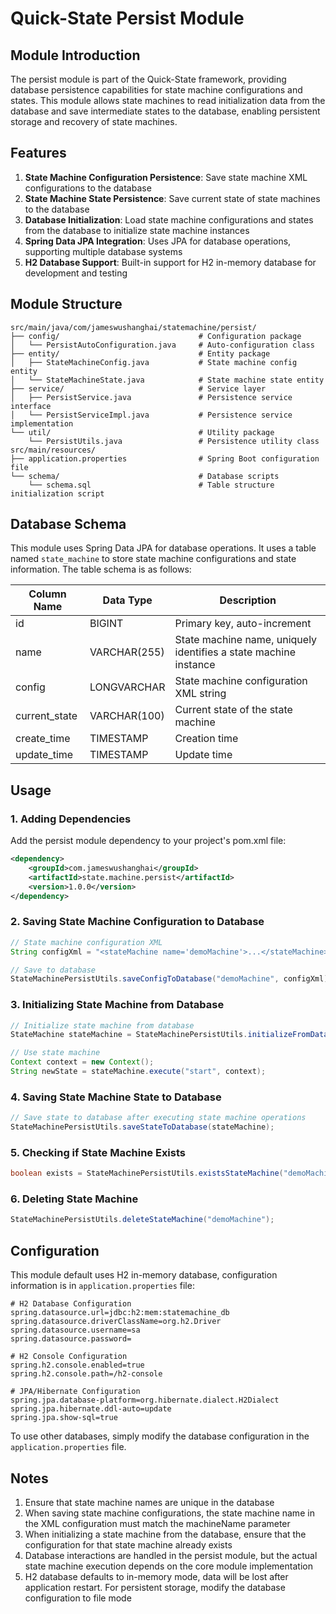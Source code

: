 # Quick-State Persist Module

## Module Introduction

The persist module is part of the Quick-State framework, providing database persistence capabilities for state machine configurations and states. This module allows state machines to read initialization data from the database and save intermediate states to the database, enabling persistent storage and recovery of state machines.

## Features

1. **State Machine Configuration Persistence**: Save state machine XML configurations to the database
2. **State Machine State Persistence**: Save current state of state machines to the database
3. **Database Initialization**: Load state machine configurations and states from the database to initialize state machine instances
4. **Spring Data JPA Integration**: Uses JPA for database operations, supporting multiple database systems
5. **H2 Database Support**: Built-in support for H2 in-memory database for development and testing

## Module Structure

```
src/main/java/com/jameswushanghai/statemachine/persist/
├── config/                               # Configuration package
│   └── PersistAutoConfiguration.java     # Auto-configuration class
├── entity/                               # Entity package
│   ├── StateMachineConfig.java           # State machine config entity
│   └── StateMachineState.java            # State machine state entity
├── service/                              # Service layer
│   ├── PersistService.java               # Persistence service interface
│   └── PersistServiceImpl.java           # Persistence service implementation
└── util/                                 # Utility package
    └── PersistUtils.java                 # Persistence utility class
src/main/resources/
├── application.properties                # Spring Boot configuration file
└── schema/                               # Database scripts
    └── schema.sql                        # Table structure initialization script
```

## Database Schema

This module uses Spring Data JPA for database operations. It uses a table named `state_machine` to store state machine configurations and state information. The table schema is as follows:

| Column Name | Data Type | Description |
|-------------|-----------|-------------|
| id | BIGINT | Primary key, auto-increment |
| name | VARCHAR(255) | State machine name, uniquely identifies a state machine instance |
| config | LONGVARCHAR | State machine configuration XML string |
| current_state | VARCHAR(100) | Current state of the state machine |
| create_time | TIMESTAMP | Creation time |
| update_time | TIMESTAMP | Update time |

## Usage

### 1. Adding Dependencies

Add the persist module dependency to your project's pom.xml file:

```xml
<dependency>
    <groupId>com.jameswushanghai</groupId>
    <artifactId>state.machine.persist</artifactId>
    <version>1.0.0</version>
</dependency>
```

### 2. Saving State Machine Configuration to Database

```java
// State machine configuration XML
String configXml = "<stateMachine name='demoMachine'>...</stateMachine>";

// Save to database
StateMachinePersistUtils.saveConfigToDatabase("demoMachine", configXml);
```

### 3. Initializing State Machine from Database

```java
// Initialize state machine from database
StateMachine stateMachine = StateMachinePersistUtils.initializeFromDatabase("demoMachine");

// Use state machine
Context context = new Context();
String newState = stateMachine.execute("start", context);
```

### 4. Saving State Machine State to Database

```java
// Save state to database after executing state machine operations
StateMachinePersistUtils.saveStateToDatabase(stateMachine);
```

### 5. Checking if State Machine Exists

```java
boolean exists = StateMachinePersistUtils.existsStateMachine("demoMachine");
```

### 6. Deleting State Machine

```java
StateMachinePersistUtils.deleteStateMachine("demoMachine");
```

## Configuration

This module default uses H2 in-memory database, configuration information is in `application.properties` file:

```properties
# H2 Database Configuration
spring.datasource.url=jdbc:h2:mem:statemachine_db
spring.datasource.driverClassName=org.h2.Driver
spring.datasource.username=sa
spring.datasource.password=

# H2 Console Configuration
spring.h2.console.enabled=true
spring.h2.console.path=/h2-console

# JPA/Hibernate Configuration
spring.jpa.database-platform=org.hibernate.dialect.H2Dialect
spring.jpa.hibernate.ddl-auto=update
spring.jpa.show-sql=true
```
To use other databases, simply modify the database configuration in the `application.properties` file.

## Notes

1. Ensure that state machine names are unique in the database
2. When saving state machine configurations, the state machine name in the XML configuration must match the machineName parameter
3. When initializing a state machine from the database, ensure that the configuration for that state machine already exists
4. Database interactions are handled in the persist module, but the actual state machine execution depends on the core module implementation
5. H2 database defaults to in-memory mode, data will be lost after application restart. For persistent storage, modify the database configuration to file mode
